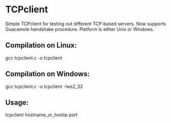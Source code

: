 # TCPclient
Simple TCPclient for testing out different TCP-based servers. Now supports Guacamole handshake procedure. Platform is either Unix or Windows.
## Compilation on Linux:
gcc tcpclient.c -o tcpclient
## Compilation on Windows:
gcc tcpclient.c -o tcpclient -lws2_32
## Usage:
tcpclient hostname_or_hostip port
